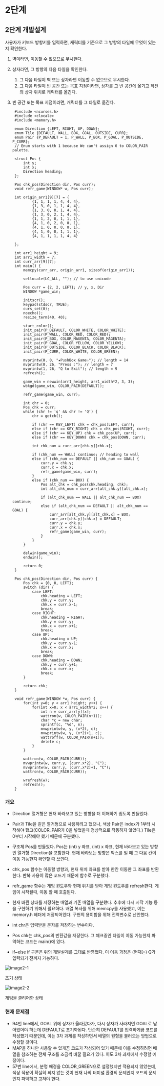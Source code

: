 # 2단계
## 2단계 개발설계
사용자가 키보드 방향키를 입력하면, 캐릭터를 기준으로 그 방향의 타일에 무엇이 있는지 확인한다.
1. 벽이라면, 이동할 수 없으므로 무시한다.
2. 상자라면, 그 방향의 다음 타일을 확인한다.
    1. 그 다음 타일이 벽 또는 상자라면 이동할 수 없으므로 무시한다.
    2. 그 다음 타일이 빈 공간 또는 목표 지점이라면, 상자를 그 빈 공간에 옮기고 직전의 상자 위치로 캐릭터를 옮긴다.
3. 빈 공간 또는 목표 지점이라면, 캐릭터를 그 타일로 옮긴다.

        #include <ncurses.h>
        #include <clocale>
        #include <memory.h>
        
        enum Direction {LEFT, RIGHT, UP, DOWN};
        enum Tile {DEFAULT, WALL, BOX, GOAL, OUTSIDE, CURR};
        enum Pair {P_DEFAULT = 1, P_WALL, P_BOX, P_GOAL, P_OUTSIDE, P_CURR};
        // Enum starts with 1 because We can't assign 0 to COLOR_PAIR palette.
        
        struct Pos {
            int y;
            int x;
            Direction heading;
        };
        
        Pos chk_pos(Direction dir, Pos curr);
        void refr_game(WINDOW* w, Pos curr);
        
        int origin_arr1[9][7] = {
                {1, 1, 1, 1, 4, 4, 4},
                {1, 3, 0, 1, 1, 4, 4},
                {1, 3, 0, 0, 1, 4, 4},
                {1, 3, 0, 2, 1, 4, 4},
                {1, 1, 2, 0, 1, 1, 1},
                {4, 1, 0, 2, 0, 0, 1},
                {4, 1, 0, 0, 0, 0, 1},
                {4, 1, 0, 0, 1, 1, 1},
                {4, 1, 1, 1, 1, 4, 4}
    
        };
        
        int arr1_height = 9;
        int arr1_width = 7;
        int curr_arr[9][7];
        int main() {
            memcpy(curr_arr, origin_arr1, sizeof(origin_arr1));
    
            setlocale(LC_ALL, ""); // to use unicode
    
            Pos curr = {2, 2, LEFT}; // y, x, Dir
            WINDOW *game_win;
    
            initscr();
            keypad(stdscr, TRUE);
            curs_set(0);
            noecho();
            resize_term(40, 40);
    
            start_color();
            init_pair(P_DEFAULT, COLOR_WHITE, COLOR_WHITE);
            init_pair(P_WALL, COLOR_RED, COLOR_RED);
            init_pair(P_BOX, COLOR_MAGENTA, COLOR_MAGENTA);
            init_pair(P_GOAL, COLOR_YELLOW, COLOR_YELLOW);
            init_pair(P_OUTSIDE, COLOR_BLACK, COLOR_BLACK);
            init_pair(P_CURR, COLOR_WHITE, COLOR_GREEN);
    
            mvprintw(0, 0, "★PushBox Game☆"); // length = 14
            mvprintw(0, 26, "Press :"); // length = 7
            mvprintw(1, 26, "Q to Exit"); // length = 9
            refresh();
    
            game_win = newwin(arr1_height, arr1_width*2, 3, 3);
            wbkgd(game_win, COLOR_PAIR(DEFAULT));
    
            refr_game(game_win, curr);
    
            int chr = 0;
            Pos chk = curr;
            while (chr != 'q' && chr != 'Q') {
                chr = getch();
    
                if (chr == KEY_LEFT) chk = chk_pos(LEFT, curr);
                else if (chr == KEY_RIGHT) chk = chk_pos(RIGHT, curr);
                else if (chr == KEY_UP) chk = chk_pos(UP, curr);
                else if (chr == KEY_DOWN) chk = chk_pos(DOWN, curr);
    
                int chk_num = curr_arr[chk.y][chk.x];
    
                if (chk_num == WALL) continue; // heading to wall
                else if (chk_num == DEFAULT || chk_num == GOAL) {
                    curr.y = chk.y;
                    curr.x = chk.x;
                    refr_game(game_win, curr);
                }
                else if (chk_num == BOX) {
                    Pos alt_chk = chk_pos(chk.heading, chk);
                    int alt_chk_num = curr_arr[alt_chk.y][alt_chk.x];
    
                    if (alt_chk_num == WALL || alt_chk_num == BOX) continue;
                    else if (alt_chk_num == DEFAULT || alt_chk_num == GOAL) {
                        curr_arr[alt_chk.y][alt_chk.x] = BOX;
                        curr_arr[chk.y][chk.x] = DEFAULT;
                        curr.y = chk.y;
                        curr.x = chk.x;
                        refr_game(game_win, curr);
                    }
                }
            }
    
            delwin(game_win);
            endwin();
    
            return 0;
        }
        
        Pos chk_pos(Direction dir, Pos curr) {
            Pos chk = {0, 0, LEFT};
            switch (dir) {
                case LEFT:
                    chk.heading = LEFT;
                    chk.y = curr.y;
                    chk.x = curr.x-1;
                    break;
                case RIGHT:
                    chk.heading = RIGHT;
                    chk.y = curr.y;
                    chk.x = curr.x+1;
                    break;
                case UP:
                    chk.heading = UP;
                    chk.y = curr.y-1;
                    chk.x = curr.x;
                    break;
                case DOWN:
                    chk.heading = DOWN;
                    chk.y = curr.y+1;
                    chk.x = curr.x;
                    break;
            }
    
            return chk;
        }
        
        void refr_game(WINDOW *w, Pos curr) {
            for(int y=0; y < arr1_height; y++) {
                for(int x=0; x < arr1_width*2; x++) {
                    int n = curr_arr[y][x];
                    wattron(w, COLOR_PAIR(n+1));
                    char *c = new char;
                    sprintf(c, "%d", n);
                    mvwprintw(w, y, (x*2), c);
                    mvwprintw(w, y, (x*2)+1, c);
                    wattroff(w, COLOR_PAIR(n+1));
                    delete c;
                }
            }
    
            wattron(w, COLOR_PAIR(CURR));
            mvwprintw(w, curr.y, (curr.x*2), "C");
            mvwprintw(w, curr.y, (curr.x*2)+1, "C");
            wattron(w, COLOR_PAIR(CURR));
    
            wrefresh(w);
            refresh();
        }

### 개요
- Direction 열거형은 현재 바라보고 있는 방향을 더 이해하기 쉽도록 만들었다.
- Pair과 Tile을 같은 열거형으로 사용하려고 했으나, 색상 Pair은 index가 1부터 시작해야 했고(COLOR_PAIR가 0을 넣었을때 정상적으로 작동하지 않았다.) Tile은 0부터 시작해야 했기 때문에 구분했다.
- 구조체 Pos를 만들었다. Pos는 (int) y 좌표, (int) x 좌표, 현재 바라보고 있는 방향인 열거형 Direction을 포함한다. 현재 바라보는 방향은 박스를 밀 때 그 다음 칸이 이동 가능한지 확인할 때 쓰인다.

- chk_pos 함수는 이동할 방향과, 현재 위치 좌표를 받아 한칸 이동한 그 좌표를 반환한다. 반복 사용이 많은 코드기 때문에 함수로 구분했다.
- refr_game 함수는 게임 윈도우와 현재 위치를 받아 게임 윈도우를 refresh한다. 게임이 시작될때, 이동 할 때 호출된다.

- 현재 바뀐 상태를 저장하는 배열과 기존 배열을 구분했다. 추후에 다시 시작 기능 등을 구현하기 위해서 필요하다. 배열 복사를 위해 memcpy를 사용했고, 이는 memory.h 헤더에 저장되어있다. 구현의 용이함을 위해 전역변수로 선언했다.

- int chr은 입력받을 문자를 저장하는 변수이다.
- Pos chk는 chk_pos의 반환값을 저장한다. 그 체크중인 타일이 이동 가능한지 파악하는 코드는 main()에 있다.
- if~else if 구문은 위의 개발설계를 그대로 반영했다. 이 이동 과정은 (현재는) Q가 입력되기 전까지 가능하다.

![image2-1](images/image2-1.png)

초기 상태

![image2-2](images/image2-2.png)

게임을 클리어한 상태

### 현재 문제점
- 94번 line에서, GOAL 위에 상자가 올라갔다가, 다시 상자가 사라지면 GOAL로 남아있어야 하는데 DEFAULT로 초기화된다. 단순히 DEFAULT를 입력하게끔 코드를 작성했기 때문인데, 이는 3차 과제를 작성하면서 배열의 원형을 불러오는 방법으로 수정할 것이다.
- MAP을 하나만 사용할 수 있게끔 코드가 작성되어 있기 때문에 이를 수정하려면 배열을 참조하는 전체 구조를 조금씩 바꿀 필요가 있다. 이도 3차 과제에서 수정할 예정이다.
- 57번 line에서, 분명 배경을 COLOR_GREEN으로 설정했지만 적용되지 않았는데, 색상 적용이 확실히 되지 않는 것이 현재 나의 터미널 환경의 문제인지 코드의 문제인지 파악하고 고쳐야 한다.